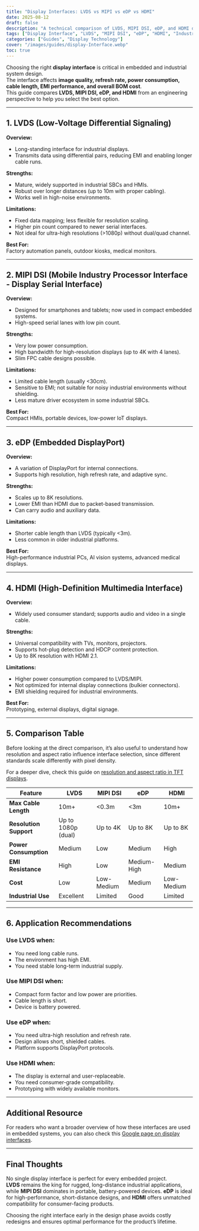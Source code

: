 ```yaml
---
title: "Display Interfaces: LVDS vs MIPI vs eDP vs HDMI"
date: 2025-08-12
draft: false
description: "A technical comparison of LVDS, MIPI DSI, eDP, and HDMI display interfaces for embedded and industrial applications, including performance, compatibility, cost, and design considerations."
tags: ["Display Interface", "LVDS", "MIPI DSI", "eDP", "HDMI", "Industrial Display"]
categories: ["Guides", "Display Technology"]
cover: "/images/guides/display-Interface.webp"
toc: true
---
```


Choosing the right **display interface** is critical in embedded and industrial system design.  
The interface affects **image quality, refresh rate, power consumption, cable length, EMI performance, and overall BOM cost**.  
This guide compares **LVDS, MIPI DSI, eDP, and HDMI** from an engineering perspective to help you select the best option.

---

## 1. LVDS (Low-Voltage Differential Signaling)

**Overview:**  
- Long-standing interface for industrial displays.  
- Transmits data using differential pairs, reducing EMI and enabling longer cable runs.

**Strengths:**  
- Mature, widely supported in industrial SBCs and HMIs.  
- Robust over longer distances (up to 10m with proper cabling).  
- Works well in high-noise environments.

**Limitations:**  
- Fixed data mapping; less flexible for resolution scaling.  
- Higher pin count compared to newer serial interfaces.  
- Not ideal for ultra-high resolutions (>1080p) without dual/quad channel.

**Best For:**  
Factory automation panels, outdoor kiosks, medical monitors.

---

## 2. MIPI DSI (Mobile Industry Processor Interface - Display Serial Interface)

**Overview:**  
- Designed for smartphones and tablets; now used in compact embedded systems.  
- High-speed serial lanes with low pin count.

**Strengths:**  
- Very low power consumption.  
- High bandwidth for high-resolution displays (up to 4K with 4 lanes).  
- Slim FPC cable designs possible.

**Limitations:**  
- Limited cable length (usually <30cm).  
- Sensitive to EMI; not suitable for noisy industrial environments without shielding.  
- Less mature driver ecosystem in some industrial SBCs.

**Best For:**  
Compact HMIs, portable devices, low-power IoT displays.

---

## 3. eDP (Embedded DisplayPort)

**Overview:**  
- A variation of DisplayPort for internal connections.  
- Supports high resolution, high refresh rate, and adaptive sync.

**Strengths:**  
- Scales up to 8K resolutions.  
- Lower EMI than HDMI due to packet-based transmission.  
- Can carry audio and auxiliary data.

**Limitations:**  
- Shorter cable length than LVDS (typically <3m).  
- Less common in older industrial platforms.

**Best For:**  
High-performance industrial PCs, AI vision systems, advanced medical displays.

---

## 4. HDMI (High-Definition Multimedia Interface)

**Overview:**  
- Widely used consumer standard; supports audio and video in a single cable.

**Strengths:**  
- Universal compatibility with TVs, monitors, projectors.  
- Supports hot-plug detection and HDCP content protection.  
- Up to 8K resolution with HDMI 2.1.

**Limitations:**  
- Higher power consumption compared to LVDS/MIPI.  
- Not optimized for internal display connections (bulkier connectors).  
- EMI shielding required for industrial environments.

**Best For:**  
Prototyping, external displays, digital signage.

---

## 5. Comparison Table
Before looking at the direct comparison, it’s also useful to understand how resolution and aspect ratio influence interface selection, since different standards scale differently with pixel density.

For a deeper dive, check this guide on [resolution and aspect ratio in TFT displays](https://tft-display.net/posts/resolution-aspect-ratio/).

| Feature                | LVDS                  | MIPI DSI               | eDP                     | HDMI                    |
|------------------------|----------------------|------------------------|------------------------|------------------------|
| **Max Cable Length**   | 10m+                  | <0.3m                  | <3m                    | 10m+                   |
| **Resolution Support** | Up to 1080p (dual)    | Up to 4K               | Up to 8K               | Up to 8K               |
| **Power Consumption**  | Medium                | Low                    | Medium                 | High                   |
| **EMI Resistance**     | High                  | Low                    | Medium-High            | Medium                 |
| **Cost**               | Low                   | Low-Medium             | Medium                 | Low-Medium             |
| **Industrial Use**     | Excellent             | Limited                | Good                   | Limited                |

---

## 6. Application Recommendations

### Use **LVDS** when:
- You need long cable runs.
- The environment has high EMI.
- You need stable long-term industrial supply.

### Use **MIPI DSI** when:
- Compact form factor and low power are priorities.
- Cable length is short.
- Device is battery powered.

### Use **eDP** when:
- You need ultra-high resolution and refresh rate.
- Design allows short, shielded cables.
- Platform supports DisplayPort protocols.

### Use **HDMI** when:
- The display is external and user-replaceable.
- You need consumer-grade compatibility.
- Prototyping with widely available monitors.

---

## Additional Resource

For readers who want a broader overview of how these interfaces are used in embedded systems, you can also check this [Google page on display interfaces](https://sites.google.com/view/embedded-sbc/display-interface).

---

## Final Thoughts

No single display interface is perfect for every embedded project.  
**LVDS** remains the king for rugged, long-distance industrial applications, while **MIPI DSI** dominates in portable, battery-powered devices. **eDP** is ideal for high-performance, short-distance designs, and **HDMI** offers unmatched compatibility for consumer-facing products.  

Choosing the right interface early in the design phase avoids costly redesigns and ensures optimal performance for the product’s lifetime.